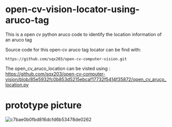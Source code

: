 # open-cv-vision-locator-using-aruco-tag
This is a open cv python aruco code to identify the location information of an aruco tag

Source code for this open-cv aruco tag locator can be find with:

    https://github.com/sqx203/open-cv-computer-vision.git

The open_cv_aruco_location can be visted using : 
https://github.com/sqx203/open-cv-computer-vision/blob/85e5932fc0b853d5215ebcaf17732f5414f35872/open_cv_aruco_location.py

# prototype picture
![c7bae0b0fbd816dcfd6b53478de0262](https://user-images.githubusercontent.com/115371119/194724196-3e86af29-4c29-491f-a326-cf780c695c9f.jpg)
